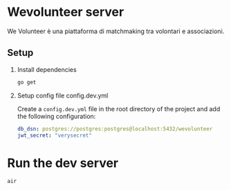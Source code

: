 # Wevolunteer server

We Volunteer è una piattaforma di matchmaking tra volontari e associazioni.

## Setup

1. Install dependencies

   ```bash
   go get
   ```

2. Setup config file config.dev.yml

   Create a `config.dev.yml` file in the root directory of the project and add the following configuration:

   ```yaml
   db_dsn: postgres://postgres:postgres@localhost:5432/wevolunteer
   jwt_secret: "verysecret"
   ```

# Run the dev server

```bash
air
```
